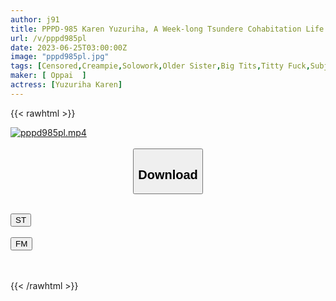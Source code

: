 ```yaml
---
author: j91
title: PPPD-985 Karen Yuzuriha, A Week-long Tsundere Cohabitation Life With Her Unfriendly Busty Sister Next Door
url: /v/pppd985pl
date: 2023-06-25T03:00:00Z
image: "pppd985pl.jpg"
tags: [Censored,Creampie,Solowork,Older Sister,Big Tits,Titty Fuck,Subjectivity,Tsundere	 ]
maker: [ Oppai  ]
actress: [Yuzuriha Karen]
---
```



{{< rawhtml >}}

<div class="video" data-videoid="W9pd8dWkjJsbPXm">
    <a href="javascript:;">
        <img src="/v/pppd985pl/pppd985pl.jpg" width="WIDTH" height="HEIGHT" alt="pppd985pl.mp4" loading="lazy">
    </a>
</div>

<script type="text/javascript" src="https://j91.asia/asset/on-demand-st.js"></script>

<br>
  <link rel="stylesheet" href="https://j91.asia/asset/bs5.css">
  
  <center>
  <button class="btn btn-primary" type="button" data-bs-toggle="collapse" data-bs-target=".multi-collapse" aria-expanded="false" aria-controls="multiCollapseExample1 multiCollapseExample2"><h2>Download</h2></button></center>
</p>
<div class="row">
  <div class="col">
    <div class="collapse multi-collapse" id="multiCollapseExample1">
      <div class="card card-body">
	      	      <br>
<div class="buttons">  
<a href="https://streamtape.to/v/W9pd8dWkjJsbPXm" target="_blank"><button class="btn-hover color-3"><i class="fa fa-download"></i> ST</button></a></div>
    </div>
  </div>
</div>
  <div class="col">
    <div class="collapse multi-collapse" id="multiCollapseExample2">
      <div class="card card-body">
	      <br>
<div class="buttons">
    <a href="https://filemoon.sx/d/pf7quqjchiz0" target="_blank"><button class="btn-hover color-8"><i class="fa fa-download"></i> FM</button></a></div>
<br><br>
      </div>
    </div>
  </div>
</div>

{{< /rawhtml >}}